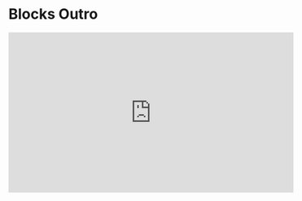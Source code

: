 # Blocks Outro

<iframe width="560" height="315" src="https://www.youtube.com/embed/jz0oCQitV5Q?rel=0" frameborder="0" allow="autoplay; encrypted-media" allowfullscreen></iframe>

